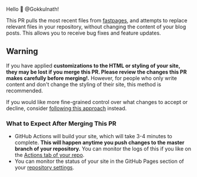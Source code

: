 Hello :wave: @Gokkulnath! 

This PR pulls the most recent files from [fastpages](https://github.com/fastai/fastpages), and attempts to replace relevant files in your repository, without changing the content of your blog posts.  This allows you to receive bug fixes and feature updates.

## Warning

If you have applied  **customizations to the HTML or styling of your site, they may be lost if you merge this PR.  Please review the changes this PR makes carefully before merging!.**  However, for people who only write content and don't change the styling of their site, this method is recommended.

If you would like more fine-grained control over what changes to accept or decline, consider [following this approach](https://stackoverflow.com/questions/56577184/github-pull-changes-from-a-template-repository/56577320) instead.  

### What to Expect After Merging This PR

- GitHub Actions will build your site, which will take 3-4 minutes to complete.  **This will happen anytime you push changes to the master branch of your repository.**  You can monitor the logs of this if you like on the [Actions tab of your repo](https://github.com/Gokkulnath/adversarialwilderness/actions).
- You can monitor the status of your site in the GitHub Pages section of your [repository settings](https://github.com/Gokkulnath/adversarialwilderness/settings).
